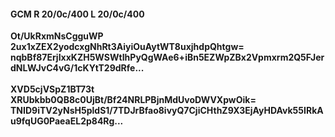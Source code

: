 #### GCM R 20/0c/400 L 20/0c/400
**Ot/UkRxmNsCgguWP**<br/>**2ux1xZEX2yodcxgNhRt3AiyiOuAytWT8uxjhdpQhtgw=**<br/>**nqbBf87ErjIxxKZH5WSWtIhPyQgWAe6+iBn5EZWpZBx2Vpmxrm2Q5FJerdNLWJvC4vG/1cKYtT29dRfe...**<br/><br/>
**XVD5cjVSpZ1BT73t**<br/>**XRUbkbb0QB8c0UjBt/Bf24NRLPBjnMdUvoDWVXpwOik=**<br/>**TNID9iTV2yNsH5pldS1/7TDJrBfao8ivyQ7CjiCHthZ9X3EjAyHDAvk55IRkAu9fqUG0PaeaEL2p84Rg...**